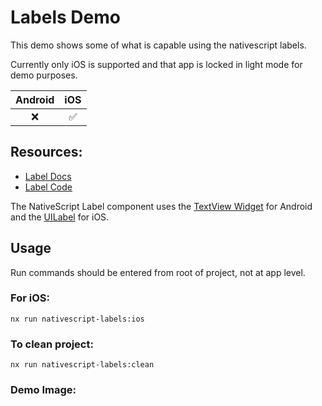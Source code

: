 # Labels Demo

This demo shows some of what is capable using the nativescript labels.

Currently only iOS is supported and that app is locked in light mode for demo purposes.

| Android |        iOS         |
| :-----: | :----------------: |
|   :x:   | :white_check_mark: |

## Resources:

- [Label Docs](https://docs.nativescript.org/ui-and-styling.html#label)
- [Label Code](https://github.com/NativeScript/NativeScript/tree/75b59ecdbf9ecd7c63684ca72b97b963356952d4/packages/core/ui/label)

The NativeScript Label component uses the [TextView Widget](https://developer.android.com/reference/android/widget/TextView.html) for Android and the [UILabel](https://developer.apple.com/documentation/uikit/uilabel) for iOS.

## Usage

Run commands should be entered from root of project, not at app level.

### For iOS:

`nx run nativescript-labels:ios`

### To clean project:

`nx run nativescript-labels:clean`

### Demo Image:
